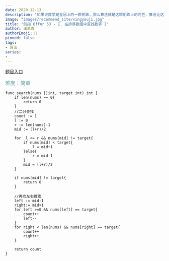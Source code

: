```yaml
---
date: 2020-12-13
description: "如果说数学是皇冠上的一颗明珠，那么算法就是这颗明珠上的光芒，算法让这颗明珠更加熠熠生辉，为科技进步和社会发展照亮了前进的路"
image: "images/recommend_site/xingyouji.jpg"
title: "剑指 Offer 53 - I. 在排序数组中查找数字 I"
author: 诸葛青
authorEmoji: 🎅
pinned: false
tags:
- 算法
series:
-  
---
```

[题目入口](https://leetcode-cn.com/problems/zai-pai-xu-shu-zu-zhong-cha-zhao-shu-zi-lcof/)

<font color=CadetBlue size=3 >难度：简单</font>

```golang
func search(nums []int, target int) int {
    if len(nums) == 0{
        return 0
    }
    //二分查找
    count := 1
    l := 0
    r := len(nums)-1
    mid := (l+r)/2

    for  l <= r && nums[mid] != target{
        if nums[mid] < target{
            l = mid+1
        }else{
            r = mid-1
        }
        mid = (l+r)/2
    }

    if nums[mid] != target{
        return 0
    }

    //再向左右搜索
    left := mid-1
    right:= mid+1
    for left >=0 && nums[left] == target{
        count++
        left--
    }
    for right < len(nums) && nums[right] == target{
        count++
        right++
    }

    return count
}
```